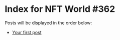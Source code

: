 # Index for NFT World #362
Posts will be displayed in the order below:

- [Your first post](./001-first.md)

